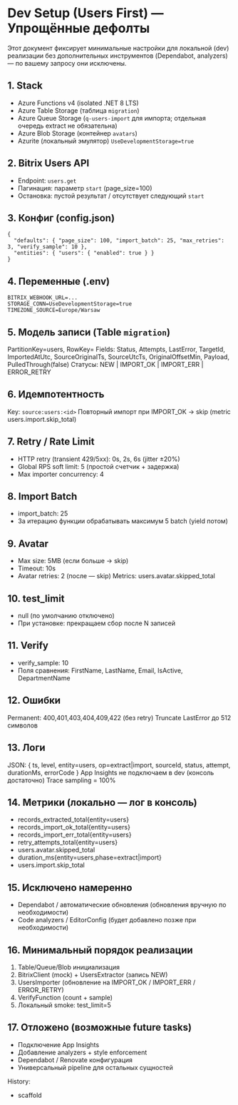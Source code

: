 # Dev Setup (Users First) — Упрощённые дефолты

Этот документ фиксирует минимальные настройки для локальной (dev) реализации без дополнительных инструментов (Dependabot, analyzers) — по вашему запросу они исключены.

## 1. Stack
- Azure Functions v4 (isolated .NET 8 LTS)
- Azure Table Storage (таблица `migration`)
- Azure Queue Storage (`q-users-import` для импорта; отдельная очередь extract не обязательна)
- Azure Blob Storage (контейнер `avatars`)
- Azurite (локальный эмулятор) `UseDevelopmentStorage=true`

## 2. Bitrix Users API
- Endpoint: `users.get`
- Пагинация: параметр `start` (page_size=100)
- Остановка: пустой результат / отсутствует следующий `start`

## 3. Конфиг (config.json)
```
{
  "defaults": { "page_size": 100, "import_batch": 25, "max_retries": 3, "verify_sample": 10 },
  "entities": { "users": { "enabled": true } }
}
```

## 4. Переменные (.env)
```
BITRIX_WEBHOOK_URL=...
STORAGE_CONN=UseDevelopmentStorage=true
TIMEZONE_SOURCE=Europe/Warsaw
```

## 5. Модель записи (Table `migration`)
PartitionKey=users, RowKey=<sourceId>
Fields: Status, Attempts, LastError, TargetId, ImportedAtUtc, SourceOriginalTs, SourceUtcTs, OriginalOffsetMin, Payload, PulledThrough(false)
Статусы: NEW | IMPORT_OK | IMPORT_ERR | ERROR_RETRY

## 6. Идемпотентность
Key: `source:users:<id>`
Повторный импорт при IMPORT_OK -> skip (metric users.import.skip_total)

## 7. Retry / Rate Limit
- HTTP retry (transient 429/5xx): 0s, 2s, 6s (jitter ±20%)
- Global RPS soft limit: 5 (простой счетчик + задержка)
- Max importer concurrency: 4

## 8. Import Batch
- import_batch: 25
- За итерацию функции обрабатывать максимум 5 batch (yield потом)

## 9. Avatar
- Max size: 5MB (если больше -> skip)
- Timeout: 10s
- Avatar retries: 2 (после — skip)
Metrics: users.avatar.skipped_total

## 10. test_limit
- null (по умолчанию отключено)
- При установке: прекращаем сбор после N записей

## 11. Verify
- verify_sample: 10
- Поля сравнения: FirstName, LastName, Email, IsActive, DepartmentName

## 12. Ошибки
Permanent: 400,401,403,404,409,422 (без retry)
Truncate LastError до 512 символов

## 13. Логи
JSON: { ts, level, entity=users, op=extract|import, sourceId, status, attempt, durationMs, errorCode }
App Insights не подключаем в dev (консоль достаточно)
Trace sampling = 100%

## 14. Метрики (локально — лог в консоль)
- records_extracted_total{entity=users}
- records_import_ok_total{entity=users}
- records_import_err_total{entity=users}
- retry_attempts_total{entity=users}
- users.avatar.skipped_total
- duration_ms{entity=users,phase=extract|import}
- users.import.skip_total

## 15. Исключено намеренно
- Dependabot / автоматические обновления (обновления вручную по необходимости)
- Code analyzers / EditorConfig (будет добавлено позже при необходимости)

## 16. Минимальный порядок реализации
1. Table/Queue/Blob инициализация
2. BitrixClient (mock) + UsersExtractor (запись NEW)
3. UsersImporter (обновление на IMPORT_OK / IMPORT_ERR / ERROR_RETRY)
4. VerifyFunction (count + sample)
5. Локальный smoke: test_limit=5

## 17. Отложено (возможные future tasks)
- Подключение App Insights
- Добавление analyzers + style enforcement
- Dependabot / Renovate конфигурация
- Универсальный pipeline для остальных сущностей

History:
- scaffold
